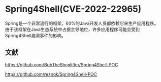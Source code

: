# Spring4Shell(CVE-2022-22965)

Spring是一个非常流行的框架，60%的Java开发人员都依赖它来生产应用程序。由于该框架在Java生态系统中占据主导地位，许多应用程序可能会受到Spring4Shell漏洞事件的影响。

## 文献

https://github.com/BobTheShoplifter/Spring4Shell-POC

https://github.com/reznok/Spring4Shell-POC